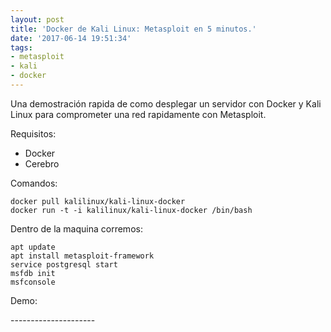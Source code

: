 ```yaml
---
layout: post
title: 'Docker de Kali Linux: Metasploit en 5 minutos.'
date: '2017-06-14 19:51:34'
tags:
- metasploit
- kali
- docker
---
```


Una demostración rapida de como desplegar un servidor con Docker y Kali Linux para comprometer una red rapidamente con Metasploit.

Requisitos:

* Docker
* Cerebro

Comandos:
```
docker pull kalilinux/kali-linux-docker
docker run -t -i kalilinux/kali-linux-docker /bin/bash
```

Dentro de la maquina corremos:
```
apt update
apt install metasploit-framework
service postgresql start
msfdb init
msfconsole
```

Demo:
<center><script type="text/javascript" src="https://asciinema.org/a/aa733eowe298i8cgld1xvomzf.js" id="asciicast-aa733eowe298i8cgld1xvomzf" async></script></center>
---------------------